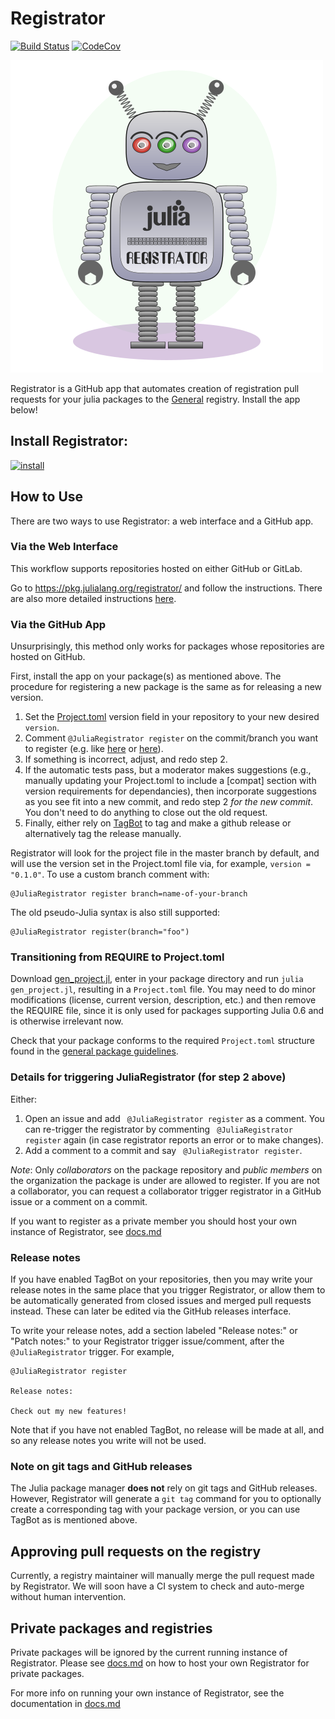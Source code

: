 # Registrator

[![Build Status](https://travis-ci.com/JuliaRegistries/Registrator.jl.svg?branch=master)](https://travis-ci.com/JuliaRegistries/Registrator.jl)
[![CodeCov](https://codecov.io/gh/JuliaRegistries/Registrator.jl/branch/master/graph/badge.svg)](https://codecov.io/gh/JuliaRegistries/Registrator.jl)

!["amelia robot logo"](graphics/logo.png)

Registrator is a GitHub app that automates creation of registration pull requests for your julia packages to the [General](https://github.com/JuliaRegistries/General) registry. Install the app below!

## Install Registrator:

[![install](https://img.shields.io/badge/-install%20app-blue.svg)](https://github.com/apps/juliateam-registrator/installations/new)

## How to Use

There are two ways to use Registrator: a web interface and a GitHub app.

### Via the Web Interface

This workflow supports repositories hosted on either GitHub or GitLab.

Go to https://pkg.julialang.org/registrator/ and follow the instructions.
There are also more detailed instructions [here](README.web.md#usage-for-package-maintainers).

### Via the GitHub App

Unsurprisingly, this method only works for packages whose repositories are hosted on GitHub.

First, install the app on your package(s) as mentioned above.  The procedure for registering a new package is the same as for releasing a new version.

1. Set the [Project.toml](Project.toml) version field in your repository to your new desired `version`.
2. Comment `@JuliaRegistrator register` on the commit/branch you want to register (e.g. like [here](https://github.com/JuliaRegistries/Registrator.jl/issues/61#issuecomment-483486641) or [here](https://github.com/chakravala/Grassmann.jl/commit/3c3a92610ebc8885619f561fe988b0d985852fce#commitcomment-33233149)).
3. If something is incorrect, adjust, and redo step 2.
4. If the automatic tests pass, but a moderator makes suggestions (e.g., manually updating your Project.toml to include a [compat] section with version requirements for dependancies), then incorporate suggestions as you see fit into a new commit, and redo step 2 _for the new commit_.  You don't need to do anything to close out the old request.  
5. Finally, either rely on [TagBot](https://github.com/apps/julia-tagbot) to tag and make a github release or alternatively tag the release manually.

Registrator will look for the project file in the master branch by default, and will use the version set in the Project.toml file via, for example, `version = "0.1.0"`. To use a custom branch comment with:

```
@JuliaRegistrator register branch=name-of-your-branch
```

The old pseudo-Julia syntax is also still supported:

```
@JuliaRegistrator register(branch="foo")
```

### Transitioning from REQUIRE to Project.toml

Download [gen_project.jl](https://github.com/JuliaLang/Pkg.jl/blob/master/bin/gen_project.jl), enter in your package directory and run `julia gen_project.jl`, resulting in a `Project.toml` file. You may need to do minor modifications (license, current version, description, etc.) and then remove the REQUIRE file, since it is only used for packages supporting Julia 0.6 and is otherwise irrelevant now.

Check that your package conforms to the required `Project.toml` structure found in the [general package guidelines](https://julialang.github.io/Pkg.jl/v1/creating-packages/).

### Details for triggering JuliaRegistrator (for step 2 above)

Either:

1. Open an issue and add ` @JuliaRegistrator register` as a comment.  You can re-trigger the registrator by commenting ` @JuliaRegistrator register` again (in case registrator reports an error or to make changes).
2. Add a comment to a commit and say ` @JuliaRegistrator register`.

*Note*: Only *collaborators* on the package repository and *public members* on the organization the package is under are allowed to register. If you are not a collaborator, you can request a collaborator trigger registrator in a GitHub issue or a comment on a commit.

If you want to register as a private member you should host your own instance of Registrator, see [docs.md](https://github.com/JuliaRegistries/Registrator.jl/blob/master/docs.md)

### Release notes

If you have enabled TagBot on your repositories, then you may write your release notes in the same place that you trigger Registrator, or allow them to be automatically generated from closed issues and merged pull requests instead.
These can later be edited via the GitHub releases interface.

To write your release notes, add a section labeled "Release notes:" or "Patch notes:" to your Registrator trigger issue/comment, after the `@JuliaRegistrator` trigger. For example,
```
@JuliaRegistrator register

Release notes:

Check out my new features!
```

Note that if you have not enabled TagBot, no release will be made at all, and so any release notes you write will not be used.

### Note on git tags and GitHub releases

The Julia package manager **does not** rely on git tags and GitHub releases. However, Registrator will generate a `git tag` command for you to optionally create a corresponding tag with your package version, or you can use TagBot as is mentioned above.

## Approving pull requests on the registry

Currently, a registry maintainer will manually merge the pull request made by Registrator.  We will soon have a CI system to check and auto-merge without human intervention.

## Private packages and registries

Private packages will be ignored by the current running instance of Registrator. Please see [docs.md](https://github.com/JuliaRegistries/Registrator.jl/blob/master/docs.md) on how to host your own Registrator for private packages.

For more info on running your own instance of Registrator, see the documentation in [docs.md](https://github.com/JuliaRegistries/Registrator.jl/blob/master/docs.md)
